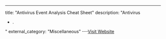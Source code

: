 ---
title: "Antivirus Event Analysis Cheat Sheet"
description: "Antivirus

 - .

"
external_category: "Miscellaneous"
---[Visit Website](https://www.nextron-systems.com/2023/01/20/antivirus-event-analysis-cheat-sheet-v1-12-0/)

